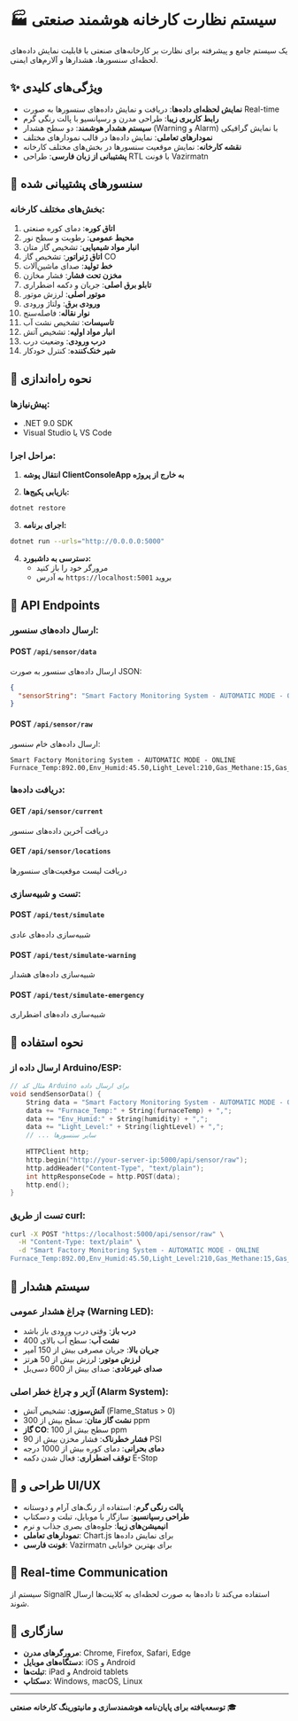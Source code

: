 # 🏭 سیستم نظارت کارخانه هوشمند صنعتی

یک سیستم جامع و پیشرفته برای نظارت بر کارخانه‌های صنعتی با قابلیت نمایش داده‌های لحظه‌ای سنسورها، هشدارها و آلارم‌های ایمنی.

## ✨ ویژگی‌های کلیدی

- **نمایش لحظه‌ای داده‌ها**: دریافت و نمایش داده‌های سنسورها به صورت Real-time
- **رابط کاربری زیبا**: طراحی مدرن و رسپانسیو با پالت رنگی گرم
- **سیستم هشدار هوشمند**: دو سطح هشدار (Warning و Alarm) با نمایش گرافیکی
- **نمودارهای تعاملی**: نمایش داده‌ها در قالب نمودارهای مختلف
- **نقشه کارخانه**: نمایش موقعیت سنسورها در بخش‌های مختلف کارخانه
- **پشتیبانی از زبان فارسی**: طراحی RTL با فونت Vazirmatn

## 🎯 سنسورهای پشتیبانی شده

### بخش‌های مختلف کارخانه:
1. **اتاق کوره**: دمای کوره صنعتی
2. **محیط عمومی**: رطوبت و سطح نور
3. **انبار مواد شیمیایی**: تشخیص گاز متان
4. **اتاق ژنراتور**: تشخیص گاز CO
5. **خط تولید**: صدای ماشین‌آلات
6. **مخزن تحت فشار**: فشار مخازن
7. **تابلو برق اصلی**: جریان و دکمه اضطراری
8. **موتور اصلی**: لرزش موتور
9. **ورودی برق**: ولتاژ ورودی
10. **نوار نقاله**: فاصله‌سنج
11. **تاسیسات**: تشخیص نشت آب
12. **انبار مواد اولیه**: تشخیص آتش
13. **درب ورودی**: وضعیت درب
14. **شیر خنک‌کننده**: کنترل خودکار

## 🚀 نحوه راه‌اندازی

### پیش‌نیازها:
- .NET 9.0 SDK
- Visual Studio یا VS Code

### مراحل اجرا:

1. **انتقال پوشه ClientConsoleApp به خارج از پروژه**

2. **بازیابی پکیج‌ها:**
```bash
dotnet restore
```

3. **اجرای برنامه:**
```bash
dotnet run --urls="http://0.0.0.0:5000"
```

4. **دسترسی به داشبورد:**
   - مرورگر خود را باز کنید
   - به آدرس `https://localhost:5001` بروید

## 📡 API Endpoints

### ارسال داده‌های سنسور:

#### POST `/api/sensor/data`
ارسال داده‌های سنسور به صورت JSON:
```json
{
  "sensorString": "Smart Factory Monitoring System - AUTOMATIC MODE - ONLINE\nFurnace_Temp:892.00,Env_Humid:45.50,Light_Level:210,Gas_Methane:15,Gas_CO:61,Machine_Sound:512,Tank_Pressure:72,Main_Current:123,Engine_Vibe:25,Input_Voltage:230,Conveyor_Dist:150,Water_Leak:100,Flame_Status:0,Gate_Status:0,E_Stop_Button:0,Coolant_Valve:90"
}
```

#### POST `/api/sensor/raw`
ارسال داده‌های خام سنسور:
```
Smart Factory Monitoring System - AUTOMATIC MODE - ONLINE
Furnace_Temp:892.00,Env_Humid:45.50,Light_Level:210,Gas_Methane:15,Gas_CO:61,Machine_Sound:512,Tank_Pressure:72,Main_Current:123,Engine_Vibe:25,Input_Voltage:230,Conveyor_Dist:150,Water_Leak:100,Flame_Status:0,Gate_Status:0,E_Stop_Button:0,Coolant_Valve:90
```

### دریافت داده‌ها:

#### GET `/api/sensor/current`
دریافت آخرین داده‌های سنسور

#### GET `/api/sensor/locations`
دریافت لیست موقعیت‌های سنسورها

### تست و شبیه‌سازی:

#### POST `/api/test/simulate`
شبیه‌سازی داده‌های عادی

#### POST `/api/test/simulate-warning`
شبیه‌سازی داده‌های هشدار

#### POST `/api/test/simulate-emergency`
شبیه‌سازی داده‌های اضطراری

## 🔧 نحوه استفاده

### ارسال داده از Arduino/ESP:

```cpp
// مثال کد Arduino برای ارسال داده
void sendSensorData() {
    String data = "Smart Factory Monitoring System - AUTOMATIC MODE - ONLINE\n";
    data += "Furnace_Temp:" + String(furnaceTemp) + ",";
    data += "Env_Humid:" + String(humidity) + ",";
    data += "Light_Level:" + String(lightLevel) + ",";
    // ... سایر سنسورها
    
    HTTPClient http;
    http.begin("http://your-server-ip:5000/api/sensor/raw");
    http.addHeader("Content-Type", "text/plain");
    int httpResponseCode = http.POST(data);
    http.end();
}
```

### تست از طریق curl:

```bash
curl -X POST "https://localhost:5000/api/sensor/raw" \
  -H "Content-Type: text/plain" \
  -d "Smart Factory Monitoring System - AUTOMATIC MODE - ONLINE
Furnace_Temp:892.00,Env_Humid:45.50,Light_Level:210,Gas_Methane:15,Gas_CO:61,Machine_Sound:512,Tank_Pressure:72,Main_Current:123,Engine_Vibe:25,Input_Voltage:230,Conveyor_Dist:150,Water_Leak:100,Flame_Status:0,Gate_Status:0,E_Stop_Button:0,Coolant_Valve:90"
```

## 🚨 سیستم هشدار

### چراغ هشدار عمومی (Warning LED):
- **درب باز**: وقتی درب ورودی باز باشد
- **نشت آب**: سطح آب بالای 400
- **جریان بالا**: جریان مصرفی بیش از 150 آمپر
- **لرزش موتور**: لرزش بیش از 50 هرتز
- **صدای غیرعادی**: صدای بیش از 600 دسی‌بل

### آژیر و چراغ خطر اصلی (Alarm System):
- **آتش‌سوزی**: تشخیص آتش (Flame_Status > 0)
- **نشت گاز متان**: سطح بیش از 300 ppm
- **گاز CO**: سطح بیش از 100 ppm
- **فشار خطرناک**: فشار مخزن بیش از 90 PSI
- **دمای بحرانی**: دمای کوره بیش از 1000 درجه
- **توقف اضطراری**: فعال شدن دکمه E-Stop

## 🎨 طراحی و UI/UX

- **پالت رنگی گرم**: استفاده از رنگ‌های آرام و دوستانه
- **طراحی رسپانسیو**: سازگار با موبایل، تبلت و دسکتاپ
- **انیمیشن‌های زیبا**: جلوه‌های بصری جذاب و نرم
- **نمودارهای تعاملی**: Chart.js برای نمایش داده‌ها
- **فونت فارسی**: Vazirmatn برای بهترین خوانایی

## 🔄 Real-time Communication

سیستم از SignalR استفاده می‌کند تا داده‌ها به صورت لحظه‌ای به کلاینت‌ها ارسال شوند.

## 📱 سازگاری

- **مرورگرهای مدرن**: Chrome, Firefox, Safari, Edge
- **دستگاه‌های موبایل**: iOS و Android
- **تبلت‌ها**: iPad و Android tablets
- **دسکتاپ**: Windows, macOS, Linux

---
**توسعه‌یافته برای پایان‌نامه هوشمندسازی و مانیتورینگ کارخانه صنعتی** 🎓

